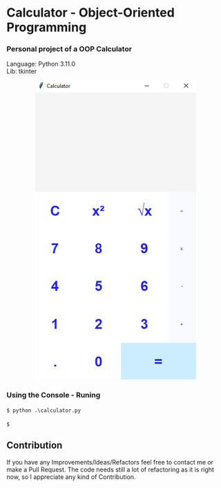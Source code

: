 # **Calculator - Object-Oriented Programming**
### Personal project of a OOP Calculator
Language: Python 3.11.0\
Lib: tkinter
<p align="center">
  <img src="img/front.png" alt="App logo">
</p>





### Using the Console - Runing

```
$ python .\calculator.py

$
```



## Contribution
If you have any Improvements/Ideas/Refactors feel free to contact me or make a Pull Request.
The code needs still a lot of refactoring as it is right now, so I appreciate any kind of Contribution.
